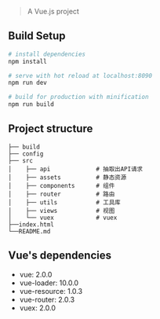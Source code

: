
> A Vue.js project

## Build Setup

``` bash
# install dependencies
npm install

# serve with hot reload at localhost:8090
npm run dev

# build for production with minification
npm run build
```
## Project structure
``` shell
├── build
├── config
├── src
│    ├── api             # 抽取出API请求
│    ├── assets          # 静态资源
│    ├── components      # 组件
│    ├── router          # 路由
│    ├── utils           # 工具库
│    ├── views           # 视图
│    └── vuex            # vuex
├──index.html 
└──README.md
```
## Vue's dependencies
- vue: 2.0.0
- vue-loader: 10.0.0
- vue-resource: 1.0.3
- vue-router: 2.0.3
- vuex: 2.0.0




